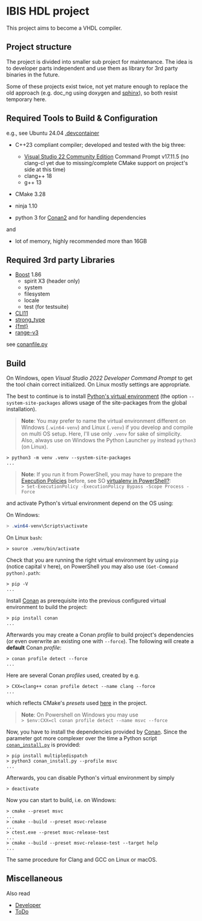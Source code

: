 IBIS HDL project
================

This project aims to become a VHDL compiler.

## Project structure

The project is divided into smaller sub project for maintenance. The idea is to developer parts
independent and use them as library for 3rd party binaries in the future.

Some of these projects exist twice, not yet mature enough to replace the old approach 
(e.g. doc_ng using doxygen and [sphinx](https://www.sphinx-doc.org/)), so both resist 
temporary here.

## Required Tools to Build & Configuration

e.g., see Ubuntu 24.04 [.devcontainer](/.devcontainer)

* C++23 compliant compiler; developed and tested with the big three:
    - [Visual Studio 22 Community Edition](https://visualstudio.microsoft.com/de/vs/community/)
      Command Prompt v17.11.5 (no clang-cl yet due to 
      missing/complete CMake support on project's side at this time)
    - clang++ 18
    - g++ 13

* CMake 3.28
* ninja 1.10

* python 3 for [Conan2](https://conan.io/) and for handling dependencies

and

* lot of memory, highly recommended more than 16GB

## Required 3rd party Libraries

* [Boost](https://www.boost.org/) 1.86
    - spirit X3 (header only)
    - system
    - filesystem
    - locale
    - test (for testsuite)
* [CLI11](https://github.com/CLIUtils/CLI11)
* [strong_type](https://github.com/rollbear/strong_type)
* [{fmt}](https://github.com/fmtlib/fmt)
* [range-v3](https://github.com/ericniebler/range-v3)

see [conanfile.py](/conanfile.py)

## Build

On Windows, open *Visual Studio 2022 Developer Command Prompt* to get the tool chain correct
initialized. On Linux mostly settings are appropriate.

The best to continue is to install [Python's virtual environment](https://docs.python.org/3/library/venv.html) (the option `--system-site-packages` allows usage of the site-packages from the global installation).

> **Note**: You may prefer to name the virtual environment different on Windows (`.win64-venv`) and 
  Linux (`.venv`) if you develop and compile on multi OS setup. Here, I'll use only `.venv` for
  sake of simplicity. \
  Also, always use on Windows the Python Launcher `py` instead `python3` (on Linux).

```shell
> python3 -m venv .venv --system-site-packages
...
```

> **Note**: If you run it from PowerShell, you may have to prepare the 
  [Execution Policies](https://docs.microsoft.com/en-us/powershell/module/microsoft.powershell.core/about/about_execution_policies?view=powershell-7.2) 
  before, see SO [virtualenv in PowerShell?](https://stackoverflow.com/questions/1365081/virtualenv-in-powershell):\
  `> Set-ExecutionPolicy -ExecutionPolicy Bypass -Scope Process -Force`

and activate Python's virtual environment depend on the OS using:

On Windows:
```powershell
> .win64-venv\Scripts\activate
```

On Linux `bash`:
```shell
> source .venv/bin/activate
```

Check that you are running the right virtual environment by using `pip` (notice capital `V` here),
on PowerShell you may also use `(Get-Command python).path`:

```shell
> pip -V
...
```

Install [Conan](https://conan.io/) as prerequisite into the previous configured virtual 
environment to build the project:

```shell
> pip install conan
...
```

Afterwards you may create a Conan *profile* to build project's dependencies (or even overwrite
an existing one with `--force`). The following will create a **default** Conan *profile*:

```shell
> conan profile detect --force
...
```

Here are several Conan *profiles* used, created by e.g.

```shell
> CXX=clang++ conan profile detect --name clang --force
...
```

which reflects CMake's *presets* used [here](/CMakePresets.json) in the project. 

> **Note**: On Powershell on Windows you may use \
  `> $env:CXX=cl conan profile detect --name msvc --force`


Now, you have to install the dependencies provided by [Conan](https://conan.io/). Since the parameter 
got more complexer over the time a Python script [`conan_install.py`](/conan_install.py) is provided:

```shell
> pip install multipledispatch
> python3 conan_install.py --profile msvc
...
```

Afterwards, you can disable Python's virtual environment by simply

```shell
> deactivate
```

Now you can start to build, i.e. on Windows:

```shell
> cmake --preset msvc
...
> cmake --build --preset msvc-release
...
> ctest.exe --preset msvc-release-test
...
> cmake --build --preset msvc-release-test --target help
...
```

The same procedure for Clang and GCC on Linux or macOS.

## Miscellaneous

Also read
- [Developer](doc/developer.md)
- [ToDo](doc/todo.md)

